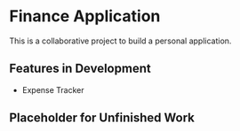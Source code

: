 # Finance Application
This is a collaborative project to build a personal application.

## Features in Development
- Expense Tracker

## Placeholder for Unfinished Work
